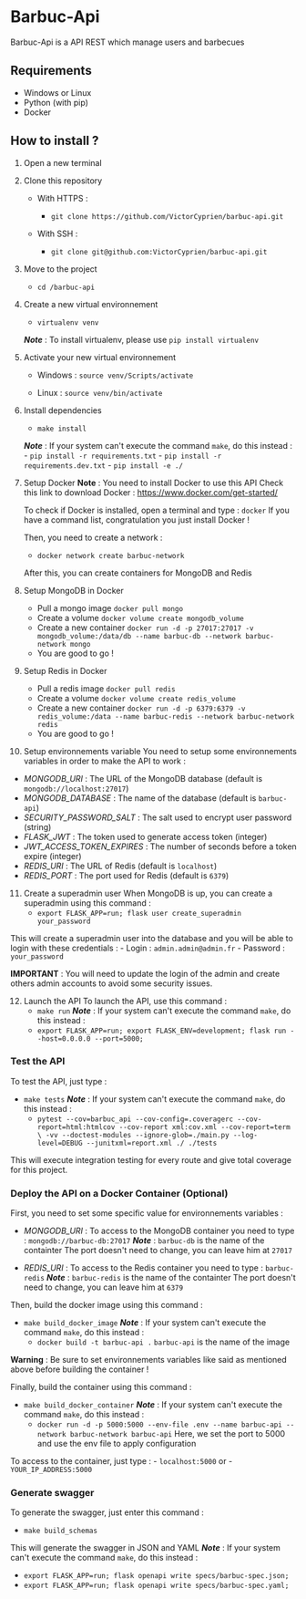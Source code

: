 # Barbuc-Api

Barbuc-Api is a API REST which manage users and barbecues

## Requirements
- Windows or Linux
- Python (with pip)
- Docker

## How to install ?

1. Open a new terminal
2. Clone this repository
    
    - With HTTPS :
        - `git clone https://github.com/VictorCyprien/barbuc-api.git`

    - With SSH :
        - `git clone git@github.com:VictorCyprien/barbuc-api.git`

3. Move to the project
    - `cd /barbuc-api`


4. Create a new virtual environnement
    - `virtualenv venv`
    
    ___Note___ : To install virtualenv, please use `pip install virtualenv`

5. Activate your new virtual environnement
    - Windows : `source venv/Scripts/activate`

    - Linux : `source venv/bin/activate`

6. Install dependencies
    - `make install`
    
    ___Note___ : If your system can't execute the command `make`, do this instead :
        - `pip install -r requirements.txt`
        - `pip install -r requirements.dev.txt`
        - `pip install -e ./`

7. Setup Docker
    __Note__ : You need to install Docker to use this API
    Check this link to download Docker : https://www.docker.com/get-started/

    To check if Docker is installed, open a terminal and type : `docker`
    If you have a command list, congratulation you just install Docker !

    Then, you need to create a network :
    - `docker network create barbuc-network`

    After this, you can create containers for MongoDB and Redis

8. Setup MongoDB in Docker
    - Pull a mongo image `docker pull mongo`
    - Create a volume `docker volume create mongodb_volume`
    - Create a new container `docker run -d -p 27017:27017 -v mongodb_volume:/data/db --name barbuc-db --network barbuc-network mongo`
    - You are good to go !

9. Setup Redis in Docker
    - Pull a redis image `docker pull redis`
    - Create a volume `docker volume create redis_volume`
    - Create a new container `docker run -d -p 6379:6379 -v redis_volume:/data --name barbuc-redis --network barbuc-network redis`
    - You are good to go !

10. Setup environnements variable
You need to setup some environnements variables in order to make the API to work :

- _MONGODB_URI_ : The URL of the MongoDB database (default is `mongodb://localhost:27017`)
- _MONGODB_DATABASE_ : The name of the database (default is `barbuc-api`)
- _SECURITY_PASSWORD_SALT_ : The salt used to encrypt user password (string)
- _FLASK_JWT_ : The token used to generate access token (integer)
- _JWT_ACCESS_TOKEN_EXPIRES_ : The number of seconds before a token expire (integer)
- _REDIS_URI_ : The URL of Redis (default is `localhost`)
- _REDIS_PORT_ : The port used for Redis (default is `6379`)

11. Create a superadmin user
When MongoDB is up, you can create a superadmin using this command :
    - `export FLASK_APP=run; flask user create_superadmin your_password`

This will create a superadmin user into the database and you will be able to login with these credentials :
    - Login : `admin.admin@admin.fr`
    - Password : `your_password`

__IMPORTANT__ : You will need to update the login of the admin and create others admin accounts to avoid some security issues.

12. Launch the API
To launch the API, use this command :
    - `make run`
___Note___ : If your system can't execute the command `make`, do this instead :
    - `export FLASK_APP=run; export FLASK_ENV=development; flask run --host=0.0.0.0 --port=5000;`

### Test the API
To test the API, just type :
- `make tests`
___Note___ : If your system can't execute the command `make`, do this instead :
    - `pytest --cov=barbuc_api --cov-config=.coveragerc --cov-report=html:htmlcov --cov-report xml:cov.xml --cov-report=term \
		-vv --doctest-modules --ignore-glob=./main.py --log-level=DEBUG --junitxml=report.xml ./ ./tests`

This will execute integration testing for every route and give total coverage for this project.


### Deploy the API on a Docker Container __(Optional)__
First, you need to set some specific value for environnements variables :
- _MONGODB_URI_ : To access to the MongoDB container you need to type : `mongodb://barbuc-db:27017`
___Note___ : `barbuc-db` is the name of the containter
The port doesn't need to change, you can leave him at `27017`

- _REDIS_URI_ : To access to the Redis container you need to type : `barbuc-redis`
___Note___ : `barbuc-redis` is the name of the containter
The port doesn't need to change, you can leave him at `6379`

Then, build the docker image using this command :
- `make build_docker_image`
___Note___ : If your system can't execute the command `make`, do this instead :
    - `docker build -t barbuc-api .`
`barbuc-api` is the name of the image

__Warning__ : Be sure to set environnements variables like said as mentioned above before building the container !

Finally, build the container using this command :
- `make build_docker_container`
___Note___ : If your system can't execute the command `make`, do this instead :
    - `docker run -d -p 5000:5000 --env-file .env --name barbuc-api --network barbuc-network barbuc-api`
Here, we set the port to 5000 and use the env file to apply configuration

To access to the container, just type :
    - `localhost:5000`
    or
    - `YOUR_IP_ADDRESS:5000`

### Generate swagger
To generate the swagger, just enter this command :
- `make build_schemas`

This will generate the swagger in JSON and YAML
___Note___ : If your system can't execute the command `make`, do this instead :
- `export FLASK_APP=run; flask openapi write specs/barbuc-spec.json;`
- `export FLASK_APP=run; flask openapi write specs/barbuc-spec.yaml;`